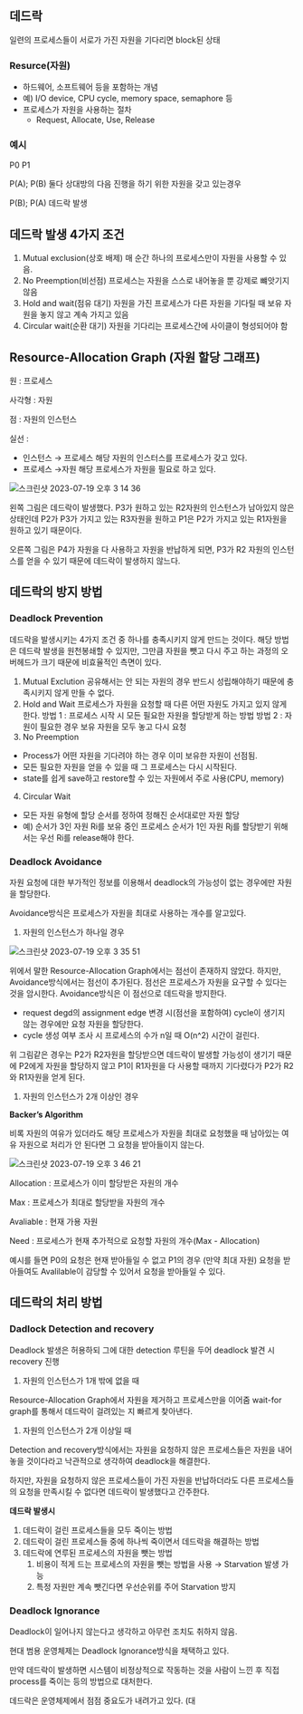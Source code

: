## 데드락

일련의 프로세스들이 서로가 가진 자원을 기다리면 block된 상태 

### Resurce(자원)

- 하드웨어, 소프트웨어 등을 포함하는 개념
- 예) I/O device, CPU cycle, memory space, semaphore 등
- 프로세스가 자원을 사용하는 절차
    - Request, Allocate, Use, Release

### 예시

P0            P1

P(A);       P(B) 둘다 상대방의 다음 진행을 하기 위한 자원을 갖고 있는경우 

P(B);       P(A) 데드락 발생 

## 데드락 발생 4가지 조건

1. Mutual exclusion(상호 배제)
매 순간 하나의 프로세스만이 자원을 사용할 수 있음.
2. No Preemption(비선점)
프로세스는 자원을 스스로 내어놓을 뿐 강제로 뺴앗기지 않음
3. Hold and wait(점유 대기)
자원을 가진 프로세스가 다른 자원을 기다릴 때 보유 자원을 놓지 않고 계속 가지고 있음
4. Circular wait(순환 대기)
자원을 기다리는 프로세스간에 사이클이 형성되어야 함

## Resource-Allocation Graph (자원 할당 그래프)

원 : 프로세스

사각형 : 자원

점 : 자원의 인스턴스

실선 : 

- 인스턴스 → 프로세스 해당 자원의 인스터스를 프로세스가 갖고 있다.
- 프로세스 →자원 해당 프로세스가 자원을 필요로 하고 있다.

![스크린샷 2023-07-19 오후 3 14 36](https://github.com/SionBackEnd/tech-sharing/assets/104377048/2622ee6b-dbe7-4d49-aa0e-ff43607b0dd2)

왼쪽 그림은 데드락이 발생했다. P3가 원하고 있는 R2자원의 인스턴스가 남아있지 않은 상태인데 P2가 P3가 가지고 있는 R3자원을 원하고 P1은 P2가 가지고 있는 R1자원을 원하고 있기 때문이다. 

오른쪽 그림은 P4가 자원을 다 사용하고 자원을 반납하게 되면, P3가 R2 자원의 인스턴스를 얻을 수 있기 때문에 데드락이 발생하지 않느다. 

## 데드락의 방지 방법

### Deadlock Prevention

데드락을 발생시키는 4가지 조건 중 하나를 충족시키지 않게 만드는 것이다. 
해당 방법은 데드락 발생을 원천봉쇄할 수 있지만, 그만큼 자원을 뺏고 다시 주고 하는 과정의 오버헤드가 크기 때문에 비효율적인 측면이 있다. 

1. Mutual Exclution 
공유해서는 안 되는 자원의 경우 반드시 성립해야하기 때문에 충족시키지 않게 만들 수 없다. 
2. Hold and Wait
프로세스가 자원을 요청할 때 다른 어떤 자원도 가지고 있지 않게 한다. 
방법 1 : 프로세스 시작 시 모든 필요한 자원을 할당받게 하는 방법
방법 2 : 자원이 필요한 경우 보유 자원을 모두 놓고 다시 요청
3. No Preemption
- Process가 어떤 자원을 기다려야 하는 경우 이미 보유한 자원이 선점됨.
- 모든 필요한 자원을 얻을 수 있을 때 그 프로세스는 다시 시작된다. 
- state를 쉽게 save하고 restore할 수 있는 자원에서 주로 사용(CPU, memory)
4. Circular Wait
- 모든 자원 유형에 할당 순서를 정하여 정해진 순서대로만 자원 할당
- 예) 순서가 3인 자원 Ri를 보유 중인 프로세스 순서가 1인 자원 Rj를 할당받기 위해서는 우선 Ri를 release해야 한다. 

### Deadlock Avoidance

자원 요청에 대한 부가적인 정보를 이용해서 deadlock의 가능성이 없는 경우에만 자원을 할당한다. 

Avoidance방식은 프로세스가 자원을 최대로 사용하는 개수를 알고있다.  

1. 자원의 인스턴스가 하나일 경우

![스크린샷 2023-07-19 오후 3 35 51](https://github.com/SionBackEnd/tech-sharing/assets/104377048/8b6847fd-ee64-4ee8-974f-f641ce0763ca)


위에서 말한 Resource-Allocation Graph에서는 점선이 존재하지 않았다. 하지만, Avoidance방식에서는 점선이 추가된다. 점선은 프로세스가 자원을 요구할 수 있다는 것을 암시한다. Avoidance방식은 이 점선으로 데드락을 방지한다. 

- request degd의 assignment edge 변경 시(점선을 포함하여) cycle이 생기지 않는 경우에만 요청 자원을 할당한다.
- cycle 생성 여부 조사 시 프로세스의 수가 n일 때 O(n^2) 시간이 걸린다.

위 그림같은 경우는 P2가 R2자원을 할당받으면 데드락이 발생할 가능성이 생기기 때문에 P2에게 자원을 할당하지 않고 P1이 R1자원을 다 사용할 때까지 기다렸다가 P2가 R2와 R1자원을 얻게 된다. 

1. 자원의 인스턴스가 2개 이상인 경우 

**Backer’s Algorithm**

비록 자원의 여유가 있더라도 해당 프로세스가 자원을 최대로 요청했을 때 남아있는 여유 자원으로 처리가 안 된다면 그 요청을 받아들이지 않는다. 


![스크린샷 2023-07-19 오후 3 46 21](https://github.com/SionBackEnd/tech-sharing/assets/104377048/653587a8-5a0b-46d1-842a-ae225c809eca)


Allocation : 프로세스가 이미 할당받은 자원의 개수  

Max : 프로세스가 최대로 할당받을 자원의 개수 

Avaliable : 현재 가용 자원

Need : 프로세스가 현재 추가적으로 요청할 자원의 개수(Max - Allocation)

예시를 들면 P0의 요청은 현재 받아들일 수 없고 P1의 경우 (만약 최대 자원) 요청을 받아들여도 Avalilable이 감당할 수 있어서 요청을 받아들일 수 있다.

## 데드락의 처리 방법

### Dadlock Detection and recovery

Deadlock 발생은 허용하되 그에 대한 detection 루틴을 두어 deadlock 발견 시 recovery 진행

1. 자원의 인스턴스가 1개 밖에 없을 때 

Resource-Allocation Graph에서 자원을 제거하고 프로세스만을 이어줌 wait-for graph를 통해서 데드락이 걸려있는 지 빠르게 찾아낸다. 

1. 자원의 인스턴스가 2개 이상일 때

Detection and recovery방식에서는 자원을 요청하지 않은 프로세스들은 자원을 내어 놓을 것이다라고 낙관적으로 생각하여 deadlock을 해결한다. 

하지만, 자원을 요청하지 않은 프로세스들이 가진 자원을 반납하더라도 다른 프로세스들의 요청을 만족시킬 수 없다면 데드락이 발생했다고 간주한다. 

**데드락 발생시** 

1. 데드락이 걸린 프로세스들을 모두 죽이는 방법
2. 데드락이 걸린 프로세스들 중에 하나씩 죽이면서 데드락을 해결하는 방법
3. 데드락에 연루된 프로세스의 자원을 뺏는 방법
    1. 비용이 적게 드는 프로세스의 자원을 뺏는 방법을 사용 → Starvation 발생 가능
    2. 특정 자원만 계속 뺏긴다면 우선순위를 주어 Starvation 방지 

### Deadlock Ignorance

Deadlock이 일어나지 않는다고 생각하고 아무런 조치도 취하지 않음. 

현대 범용 운영체제는 Deadlock Ignorance방식을 채택하고 있다. 

만약 데드락이 발생하면 시스템이 비정상적으로 작동하는 것을 사람이 느낀 후 직접 process를 죽이는 등의 방법으로 대처한다. 

데드락은 운영체제에서 점점 중요도가 내려가고 있다. (대
